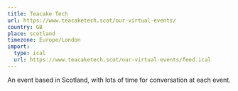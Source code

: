 ```yaml
---
title: Teacake Tech
url: https://www.teacaketech.scot/our-virtual-events/
country: GB
place: scotland
timezone: Europe/London
import:
  type: ical
  url: https://www.teacaketech.scot/our-virtual-events/feed.ical
---
```


An event based in Scotland, with lots of time for conversation at each event.

